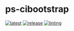 # ps-cibootstrap

[![latest](https://github.com/archmachina/ps-cibootstrap/workflows/latest/badge.svg)](https://github.com/archmachina/ps-cibootstrap/actions?query=workflow%3Alatest)
[![release](https://github.com/archmachina/ps-cibootstrap/workflows/release/badge.svg)](https://github.com/archmachina/ps-cibootstrap/actions?query=workflow%3Arelease)
[![linting](https://github.com/archmachina/ps-cibootstrap/workflows/linting/badge.svg)](https://github.com/archmachina/ps-cibootstrap/actions?query=workflow%3Alinting)
